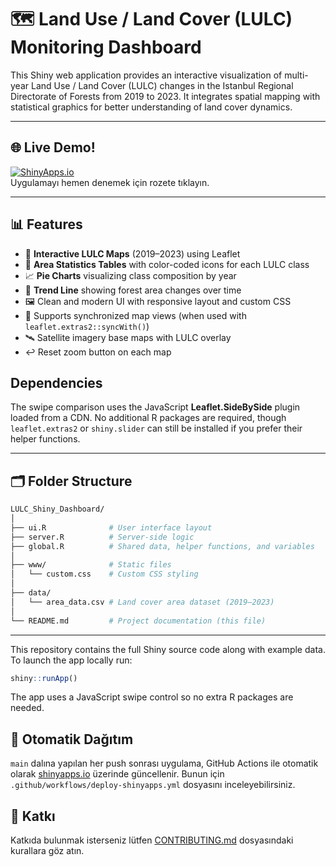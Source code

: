  # 🗺️ Land Use / Land Cover (LULC) Monitoring Dashboard
 
 This Shiny web application provides an interactive visualization of multi-year Land Use / Land Cover (LULC) changes in the Istanbul Regional Directorate of Forests from 2019 to 2023. It integrates spatial mapping with statistical graphics for better understanding of land cover dynamics.
 
 ---
 
 ## 🌐 Live Demo!
 
[![ShinyApps.io](https://img.shields.io/badge/ShinyApp-LULC-blue?logo=R&logoColor=white)](https://ergin.shinyapps.io/LULC/)
<br/>
Uygulamayı hemen denemek için rozete tıklayın.

 ---
 
 ## 📊 Features
 
 - 📍 **Interactive LULC Maps** (2019–2023) using Leaflet
 - 🧾 **Area Statistics Tables** with color-coded icons for each LULC class
 - 📈 **Pie Charts** visualizing class composition by year
 - 🌲 **Trend Line** showing forest area changes over time
 - 🖼️ Clean and modern UI with responsive layout and custom CSS
- 🔁 Supports synchronized map views (when used with `leaflet.extras2::syncWith()`)
- 🛰️ Satellite imagery base maps with LULC overlay
- ↩️ Reset zoom button on each map

## Dependencies

The swipe comparison uses the JavaScript **Leaflet.SideBySide** plugin loaded
from a CDN. No additional R packages are required, though `leaflet.extras2` or
`shiny.slider` can still be installed if you prefer their helper functions.
 
 ---
 
 ## 🗂️ Folder Structure
 
 ```bash
 LULC_Shiny_Dashboard/
 │
 ├── ui.R              # User interface layout
 ├── server.R          # Server-side logic
 ├── global.R          # Shared data, helper functions, and variables
 │
 ├── www/              # Static files
 │   └── custom.css    # Custom CSS styling
 │
 ├── data/
 │   └── area_data.csv # Land cover area dataset (2019–2023)
 │
 └── README.md         # Project documentation (this file)
```

---

This repository contains the full Shiny source code along with example data.
To launch the app locally run:

```r
shiny::runApp()
```

The app uses a JavaScript swipe control so no extra R packages are needed.

## 🚀 Otomatik Dağıtım

`main` dalına yapılan her push sonrası uygulama, GitHub Actions ile otomatik
olarak [shinyapps.io](https://www.shinyapps.io/) üzerinde güncellenir. Bunun için
`.github/workflows/deploy-shinyapps.yml` dosyasını inceleyebilirsiniz.

## 🤝 Katkı

Katkıda bulunmak isterseniz lütfen [CONTRIBUTING.md](CONTRIBUTING.md)
dosyasındaki kurallara göz atın.


